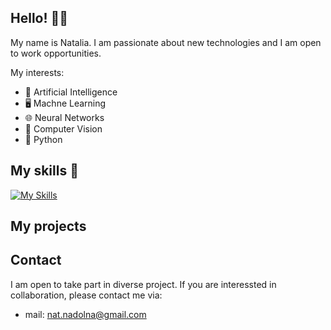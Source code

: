 ## Hello! 👋😀
My name is Natalia. I am passionate about new technologies and I am open to work opportunities. 

My interests:
- 🧠 Artificial Intelligence
- 🖥 Machne Learning
- 🌐 Neural Networks
- 👀 Computer Vision
- 🐍 Python

## My skills 💪
[![My Skills](https://skillicons.dev/icons?i=py,opencv,pytorch,tensorflow,vscode,git,github,linux,windows,matlab)](https://skillicons.dev)

## My projects

## Contact
I am open to take part in diverse project. If you are interessted in collaboration, please contact me via:
- mail: nat.nadolna@gmail.com

<!--
**NataliaNadolna/NataliaNadolna** is a ✨ _special_ ✨ repository because its `README.md` (this file) appears on your GitHub profile.

Here are some ideas to get you started:

- 🔭 I’m currently working on ...
- 🌱 I’m currently learning ...
- 👯 I’m looking to collaborate on ...
- 🤔 I’m looking for help with ...
- 💬 Ask me about ...
- 📫 How to reach me: ...
- 😄 Pronouns: ...
- ⚡ Fun fact: ...
-->
